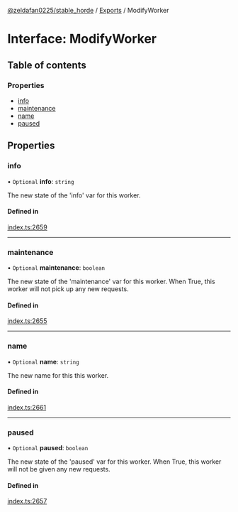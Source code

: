 [@zeldafan0225/stable_horde](../README.md) / [Exports](../modules.md) / ModifyWorker

# Interface: ModifyWorker

## Table of contents

### Properties

- [info](ModifyWorker.md#info)
- [maintenance](ModifyWorker.md#maintenance)
- [name](ModifyWorker.md#name)
- [paused](ModifyWorker.md#paused)

## Properties

### info

• `Optional` **info**: `string`

The new state of the 'info' var for this worker.

#### Defined in

[index.ts:2659](https://github.com/ZeldaFan0225/stable_horde/blob/c25ea19/index.ts#L2659)

___

### maintenance

• `Optional` **maintenance**: `boolean`

The new state of the 'maintenance' var for this worker. When True, this worker will not pick up any new requests.

#### Defined in

[index.ts:2655](https://github.com/ZeldaFan0225/stable_horde/blob/c25ea19/index.ts#L2655)

___

### name

• `Optional` **name**: `string`

The new name for this this worker.

#### Defined in

[index.ts:2661](https://github.com/ZeldaFan0225/stable_horde/blob/c25ea19/index.ts#L2661)

___

### paused

• `Optional` **paused**: `boolean`

The new state of the 'paused' var for this worker. When True, this worker will not be given any new requests.

#### Defined in

[index.ts:2657](https://github.com/ZeldaFan0225/stable_horde/blob/c25ea19/index.ts#L2657)
